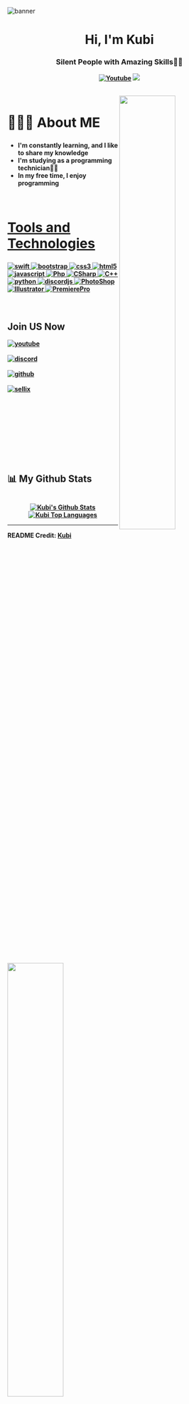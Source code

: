 ![banner](https://i.imgur.com/9UHfV6p.png)
<h1 align ="center">Hi, I'm Kubi</h1>
<h3 align = "center"><strong>Silent People with Amazing Skills👩‍💻 </h3>
  
<p align="center">
    <a href="https://www.youtube.com/@kubi8524?sub_confirmation=1">
      <img alt="Youtube" title="Youtube" src="https://img.shields.io/badge/Youtube-ff0000?style=for-the-badge&logo=youtube&logoColor=white"/></a>
  <a href="https://discord.gg/2hs4qdTTmm" alt="Dev Pro Tips Discussion & Support Server">
    <img src="https://img.shields.io/discord/1075513544952529006?color=7289DA&labelColor=4a64bd&logo=discord&logoColor=white&style=for-the-badge"/></a>
  </p>
</p>
<br>

<img src = "https://i.imgur.com/yb4hY6S.png" align ="right" width = 50%>
<div align = left width = 50%>
    <h2 style="font-size:30px"><b> 🙋🏻‍♂️ About ME <b></h2>
    <ul>
    <li>I'm constantly learning, and I like to share my knowledge</li>
    <li>I'm studying as a programming technician👨‍💻</li>
    <li>In my free time, I enjoy programming</li>
    <ul>
</div>
<br>


<h2 style="font-size:30px" align ="left" width = 100%><u>Tools and Technologies</u></h2>
<p align="left"> <a href="https://www.apple.com/swift/" target="_blank"> <img src="https://img.shields.io/badge/Swift-FFFFFF?style=for-the-badge&logo=ios&logoColor=black" alt="swift" /> </a> <a href="https://getbootstrap.com" target="_blank"> <img src="https://img.shields.io/badge/Bootstrap-563D7C?style=for-the-badge&logo=bootstrap&logoColor=white" alt="bootstrap" /> </a> <a href="https://www.w3schools.com/css/" target="_blank"> <img src="https://img.shields.io/badge/CSS3-1572B6?style=for-the-badge&logo=css3&logoColor=white"
 alt="css3"  /> </a> <a href="https://www.w3.org/html/" target="_blank"> <img src="https://img.shields.io/badge/HTML5-E34F26?style=for-the-badge&logo=html5&logoColor=white" alt="html5" /> </a> <a href="https://www.javascript.com/" target="_blank"> <img src="https://img.shields.io/badge/JavaScript-ED8B00?style=for-the-badge&logo=javascript&logoColor=white" alt="javascript" /> </a><a href="https://www.php.net/" target="_blank"> <img src="https://img.shields.io/badge/Php-8b32a8?&style=for-the-badge&logo=php&logoColor=white" alt="Php" /> </a> <a href="https://docs.microsoft.com/dotnet/csharp/" target="_blank"> <img src="https://img.shields.io/badge/CSharp-8b32a8?&style=for-the-badge&logo=csharp&logoColor=white" alt="CSharp" /> </a><a href="https://docs.microsoft.com/dotnet/cpp/" target="_blank"> <img src="https://img.shields.io/badge/C++-8b32a8?&style=for-the-badge&logo=Cplusplus&logoColor=white" alt="C++" /> </a>  </a> <a href="https://www.python.org" target="_blank"> <img src="https://img.shields.io/badge/Python 3-FFD43B?style=for-the-badge&logo=python&logoColor=darkgreen" alt="python"  /> </a><a href="https://discordjs.guide/#before-you-begin" target="_blank"> <img src="https://img.shields.io/badge/Discord Js-FFD43B?style=for-the-badge&logo=node.js&logoColor=black" alt="discordjs"  />
<a href="https://www.adobe.com/" target="_blank"> <img src="https://img.shields.io/badge/Photoshop-001e36?style=for-the-badge&logo=Adobe%20Photoshop&logoColor=white" alt="PhotoShop" /> </a> <a href="https://www.adobe.com/" target="_blank"> <img src="https://img.shields.io/badge/Illustrator-330000?&style=for-the-badge&logo=Adobe%20Illustrator&logoColor=yellow" alt="Illustrator" /> </a>  </a> <a href="https://www.adobe.com/" target="_blank"> <img src="https://img.shields.io/badge/Premiere-00005b?style=for-the-badge&logo=Adobe%20Premiere%20Pro&logoColor=white" alt="PremierePro"  /> </a>
<br>
<br>
<br>
<img src ="https://i.imgur.com/NHw4oi1.png" align = "left" width = 50%>
<div>
<h2  > Join US Now</h2>

[<img align="top" alt="youtube" src="https://img.shields.io/badge/Youtube-ff0000?style=for-the-badge&logo=youtube&logoColor=white" />](https://www.youtube.com/@kubi8524?sub_confirmation=1)
<br>  
[<img align="top" alt="discord" src="https://img.shields.io/badge/Discord-5165f6?style=for-the-badge&logo=discord&logoColor=white" />](https://discord.gg/2hs4qdTTmm)
<br>  
[<img align="top" alt="github" src="https://img.shields.io/badge/GitHub-000000?style=for-the-badge&logo=github&logoColor=white" />](https://github.com/00Kubi)
<br>  
[<img align="top" alt="sellix" src="https://img.shields.io/badge/Sellix-6a3ce2?logo=Stripe&logoColor=white&style=for-the-badge"/>](	
https://kubi.sellix.io)
<br>  
<br>
<br>
<br>
<br>
<br>
<br>  
</div>
<br>

## 📊 My Github Stats
<p align="center">
  <br/>
    <a href="https://github.com/00Kubi/github-readme-stats"><img alt="Kubi's Github Stats" src="https://github-readme-stats.vercel.app/api?username=00Kubi&show_icons=true&count_private=true&theme=react&hide_border=true&bg_color=0D1117" /></a>
  <a href="https://github.com/00Kubi/github-readme-stats"><img alt="Kubi Top Languages" src="https://github-readme-stats.vercel.app/api/top-langs/?username=00Kubi&langs_count=8&count_private=true&layout=compact&theme=react&hide_border=true&bg_color=0D1117" /></a>
  <br/>
</p>

----
README Credit: [Kubi](https://github.com/00Kubi)  
